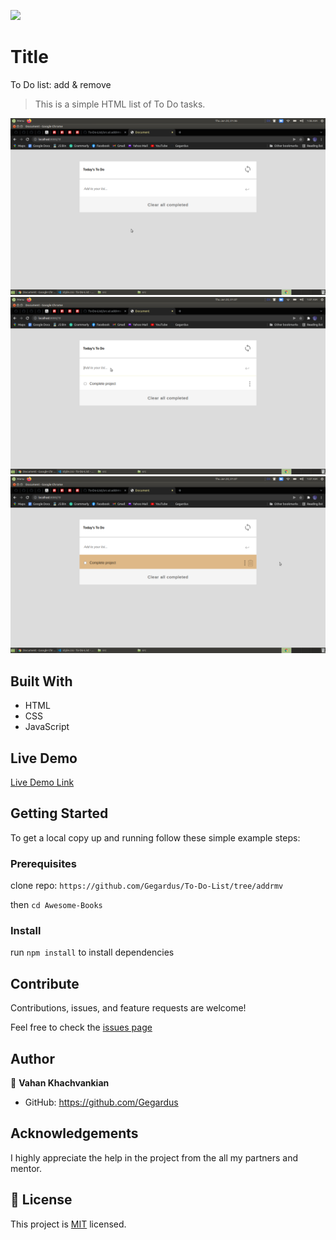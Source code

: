 ![](https://img.shields.io/badge/Microverse-blueviolet)

# Title

To Do list: add & remove

> This is a simple HTML list of To Do tasks.

![screenshot](./app_screenshot1.png)
![screenshot](./app_screenshot2.png)
![screenshot](./app_screenshot3.png)

## Built With

- HTML
- CSS
- JavaScript

## Live Demo

[Live Demo Link](https://gegardus.github.io/To-Do-List/)

## Getting Started

To get a local copy up and running follow these simple example steps:

### Prerequisites

clone repo: `https://github.com/Gegardus/To-Do-List/tree/addrmv`

then
`cd Awesome-Books`

### Install

run `npm install` to install dependencies

## Contribute

Contributions, issues, and feature requests are welcome!

Feel free to check the [issues page](https://github.com/Gegardus/To-Do-List/issues)

## Author

👤 **Vahan Khachvankian**

- GitHub: https://github.com/Gegardus

## Acknowledgements

I highly appreciate the help in the project from the all my partners and mentor.

## 📝 License

This project is [MIT](./MIT.md) licensed.
